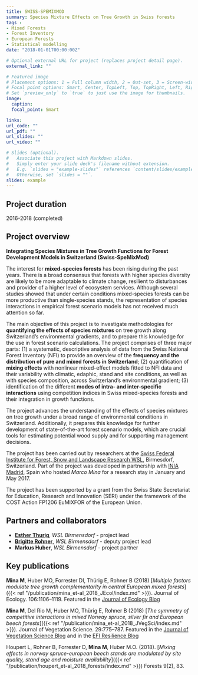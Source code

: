```yaml
---
title: SWISS-SPEMIXMOD
summary: Species Mixture Effects on Tree Growth in Swiss forests
tags : 
- Mixed Forests
- Forest Inventory
- European Forests
- Statistical modelling
date: "2018-01-01T00:00:00Z"

# Optional external URL for project (replaces project detail page).
external_link: ""

# Featured image
# Placement options: 1 = Full column width, 2 = Out-set, 3 = Screen-width
# Focal point options: Smart, Center, TopLeft, Top, TopRight, Left, Right, BottomLeft, Bottom, BottomRight
# Set `preview_only` to `true` to just use the image for thumbnails.
image:
  caption: 
  focal_point: Smart

links:
url_code: ""
url_pdf: ""
url_slides: ""
url_video: ""

# Slides (optional).
#   Associate this project with Markdown slides.
#   Simply enter your slide deck's filename without extension.
#   E.g. `slides = "example-slides"` references `content/slides/example-slides.md`.
#   Otherwise, set `slides = ""`.
slides: example
---
```


## Project duration
2016-2018 (completed)


## Project overview
**Integrating Species Mixtures in Tree Growth Functions for Forest Development Models in Switzerland (Swiss-SpeMixMod)**

The interest for **mixed-species forests** has been rising during the past years. There is a broad consensus that forests with higher species diversity are likely to be more adaptable to climate change, resilient to disturbances and provider of a higher level of ecosystem services. Although several studies showed that under certain conditions mixed-species forests can be more productive than single-species stands, the representation of species interactions in empirical forest scenario models has not received much attention so far.

The main objective of this project is to investigate methodologies for **quantifying the effects of species mixtures** on tree growth along Switzerland’s environmental gradients, and to prepare this knowledge for the use in forest scenario calculations. The project comprises of three major parts: (1) a systematic, descriptive analysis of data from the Swiss National Forest Inventory (NFI) to provide an overview of the **frequency and the distribution of pure and mixed forests in Switzerland**; (2) quantification of **mixing effects** with nonlinear mixed-effect models fitted to NFI data and their variability with climatic, edaphic, stand and site conditions, as well as with species composition, across Switzerland’s environmental gradient; (3) identification of the different **modes of intra- and inter-specific interactions** using competition indices in Swiss mixed-species forests and their integration in growth functions.

The project  advances the understanding of the effects of species mixtures on tree growth under a broad range of environmental conditions in Switzerland. Additionally, it prepares this knowledge for further development of state-of-the-art forest scenario models, which are crucial tools for estimating potential wood supply and for supporting management decisions.

The project has been carried out by researchers at the [Swiss Federal Institute for Forest, Snow and Landscape Research WSL](https://www.wsl.ch/en/index.html), Birmesdorf, Switzerland. Part of the project was developed in partnership with [INIA Madrid](http://www.inia.es/IniaPortal/verPresentacionIngles.action), Spain who hosted *Marco Mina* for a research stay in January and May 2017.  

The project has been supported by a grant from the Swiss State Secretariat for Education, Research and Innovation (SERI) under the framework of the COST Action FP1206 EuMIXFOR of the European Union. 


## Partners and collaborators

 - [**Esther Thurig**](https://www.wsl.ch/en/employees/thuerig.html), *WSL Birmensdorf* -  project lead
 - [**Brigitte Rohner**](https://www.wsl.ch/en/employees/rohnerb.html), *WSL Birmensdorf* - deputy project lead
 - **Markus Huber**, *WSL Birmensdorf* - project partner



## Key publications

**Mina M**, Huber MO, Forrester DI, Thürig E, Rohner B (2018) [*Multiple factors modulate tree growth complementarity in central European mixed forests*]({{< ref "/publication/mina_et-al_2018_JEcol/index.md" >}}). Journal of Ecology. 106:1106–1119. Featured in the [Journal of Ecology Blog](https://jecologyblog.com/2017/09/18/diversity-effects-in-temperate-mixed-forests-are-modulated-by-stand-and-environmental-factors/)  

**Mina M**, Del Rio M, Huber MO, Thürig E, Rohner B (2018) [*The symmetry of competitive interactions in mixed Norway spruce, silver fir and European beech forests*]({{< ref "/publication/mina_et-al_2018_JVegSci/index.md" >}}). Journal of Vegetation Science. 29:775–787. Featured in the [Journal of Vegetation Science Blog](https://jvsavsblog.org/2018/09/15/the-symmetry-of-competition-a-battle-crown-to-crown-or-roots-to-roots/) and in the [EFI Resilience Blog](https://resilience-blog.com/2018/10/16/the-symmetry-of-competition-does-the-battle-take-place-above-or-below-our-feet/)

Houpert L, Rohner B, Forrester D, **Mina M**, Huber M.O. (2018). [*Mixing effects in norway spruce-european beech stands are modulated by site quality, stand age and moisture availability*]({{< ref "/publication/houpert_et-al_2018_forests/index.md" >}}) Forests 9(2), 83.

